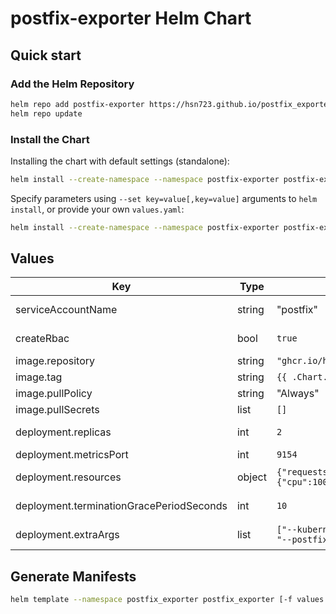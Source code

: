 # postfix-exporter Helm Chart

## Quick start

### Add the Helm Repository
```sh
helm repo add postfix-exporter https://hsn723.github.io/postfix_exporter
helm repo update
```

### Install the Chart

Installing the chart with default settings (standalone):

```sh
helm install --create-namespace --namespace postfix-exporter postfix-exporter postfix-exporter/postfix-exporter
```

Specify parameters using `--set key=value[,key=value]` arguments to `helm install`, or provide your own `values.yaml`:

```sh
helm install --create-namespace --namespace postfix-exporter postfix-exporter -f values.yaml postfix-exporter/postfix-exporter
```

## Values
| Key                                      | Type   | Default                                     | Description                               |
|------------------------------------------|--------|---------------------------------------------|-------------------------------------------|
| serviceAccountName                       | string | "postfix"                                   | The name for the service account          |
| createRbac                               | bool   | `true`                                      | Whether to create RBAC resources          |
| image.repository                         | string | `"ghcr.io/hsn723/postfix_exporter"`         | Image repository to use                   |
| image.tag                                | string | `{{ .Chart.AppVersion }}`                   | Image tag to use                          |
| image.pullPolicy                         | string | "Always"                                    | Image pullPolicy                          |
| image.pullSecrets                        | list   | `[]`                                        | Image pull secret(s)                      |
| deployment.replicas                      | int    | `2`                                         | Number of controller Pod replicas         |
| deployment.metricsPort                   | int    | `9154`                                      | The metrics server port                   |
| deployment.resources                     | object | `{"requests":{"cpu":100m,"memory":"20Mi"}}` | Resources requested for Deployment        |
| deployment.terminationGracePeriodSeconds | int    | `10`                                        | terminationGracePeriodSeconds for the Pod |
| deployment.extraArgs                     | list   | `["--kubernetes.service=postfix", "--postfix.showq_network=tcp"]` | Additional arguments for the controller |


## Generate Manifests
```sh
helm template --namespace postfix_exporter postfix_exporter [-f values.yaml] postfix_exporter/postfix_exporter
```
